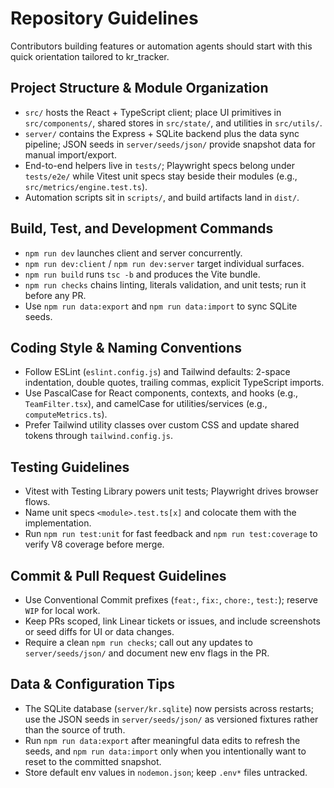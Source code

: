 # Repository Guidelines

Contributors building features or automation agents should start with this quick orientation tailored to kr_tracker.

## Project Structure & Module Organization
- `src/` hosts the React + TypeScript client; place UI primitives in `src/components/`, shared stores in `src/state/`, and utilities in `src/utils/`.
- `server/` contains the Express + SQLite backend plus the data sync pipeline; JSON seeds in `server/seeds/json/` provide snapshot data for manual import/export.
- End-to-end helpers live in `tests/`; Playwright specs belong under `tests/e2e/` while Vitest unit specs stay beside their modules (e.g., `src/metrics/engine.test.ts`).
- Automation scripts sit in `scripts/`, and build artifacts land in `dist/`.

## Build, Test, and Development Commands
- `npm run dev` launches client and server concurrently.
- `npm run dev:client` / `npm run dev:server` target individual surfaces.
- `npm run build` runs `tsc -b` and produces the Vite bundle.
- `npm run checks` chains linting, literals validation, and unit tests; run it before any PR.
- Use `npm run data:export` and `npm run data:import` to sync SQLite seeds.

## Coding Style & Naming Conventions
- Follow ESLint (`eslint.config.js`) and Tailwind defaults: 2-space indentation, double quotes, trailing commas, explicit TypeScript imports.
- Use PascalCase for React components, contexts, and hooks (e.g., `TeamFilter.tsx`), and camelCase for utilities/services (e.g., `computeMetrics.ts`).
- Prefer Tailwind utility classes over custom CSS and update shared tokens through `tailwind.config.js`.

## Testing Guidelines
- Vitest with Testing Library powers unit tests; Playwright drives browser flows.
- Name unit specs `<module>.test.ts[x]` and colocate them with the implementation.
- Run `npm run test:unit` for fast feedback and `npm run test:coverage` to verify V8 coverage before merge.

## Commit & Pull Request Guidelines
- Use Conventional Commit prefixes (`feat:`, `fix:`, `chore:`, `test:`); reserve `WIP` for local work.
- Keep PRs scoped, link Linear tickets or issues, and include screenshots or seed diffs for UI or data changes.
- Require a clean `npm run checks`; call out any updates to `server/seeds/json/` and document new env flags in the PR.

## Data & Configuration Tips
- The SQLite database (`server/kr.sqlite`) now persists across restarts; use the JSON seeds in `server/seeds/json/` as versioned fixtures rather than the source of truth.
- Run `npm run data:export` after meaningful data edits to refresh the seeds, and `npm run data:import` only when you intentionally want to reset to the committed snapshot.
- Store default env values in `nodemon.json`; keep `.env*` files untracked.
